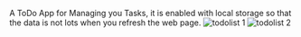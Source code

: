 A ToDo App for Managing you Tasks, it is enabled with local storage so that the data is not lots when you refresh the web page.
![todolist 1](https://github.com/Shelbybosss/ToDo-List/assets/102911609/faf6ff9b-8efc-47ec-a93b-2a28cea9a2b0)
![todolist 2](https://github.com/Shelbybosss/ToDo-List/assets/102911609/791aa41f-069b-470c-9708-27215f2d7fef)
